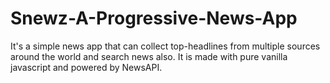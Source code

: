 # Snewz-A-Progressive-News-App
It's a simple news app that can collect top-headlines from multiple sources around the world and search news also. It is made with pure vanilla javascript and powered by NewsAPI.
